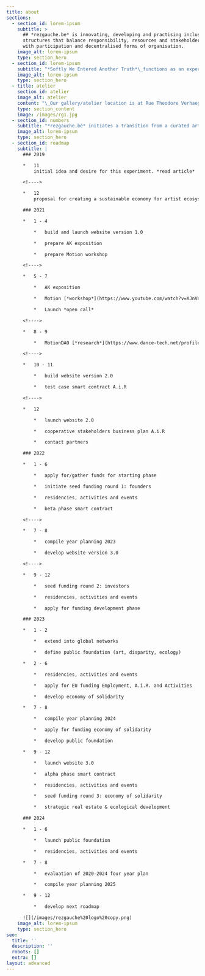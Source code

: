 ```yaml
---
title: about
sections:
  - section_id: lorem-ipsum
    subtitle: >
      ## *rezgauche.be* is innovating, developing and practising inclusive
      structures that balance responsibility, resources and stakeholdership,
      with participation and decentralised forms of organisation.
    image_alt: lorem-ipsum
    type: section_hero
  - section_id: lorem-ipsum
    subtitle: "*Softly We Entered Another Truth*\_functions as an experimental practice of a life beyond capitalist consumer culture and engages participants through displacement into artistic practice, love and care. [*read more*](/posts/sweat)\n\n*Art Research*\_is an open space for engaging with the research process of the participants. It shapes itself along the artistic research proposals by the artists present. [*read more*](/posts/art-research)\n"
    image_alt: lorem-ipsum
    type: section_hero
  - title: atelier
    section_id: atelier
    image_alt: atelier
    content: "\_Our gallery/atelier location is at Rue Theodore Verhaegen 154, Brussels, Belgium.\n\nThe multi-purpose gallery/atelier is open for performance art, dance, artistic research, visual art, theatre, design, music production, audiovisual production and other forms of presenting and gathering around artistic practice.\n\nA large window at the street side lends itself to a view into the gallery. Yet, there is no door that gives front access.\nVisitors need to pass through the gate and the courtyard before entering the space, which allows for a sense of distance between persons at work and mere passersby.\n\nThis display towards the street side has proven itself to be very useful for visual and performance artworks.\nThe performances are viewable from the street, framed within the gallery’s window, sometimes causing consternation because of non-heteronormative interaction, lack of decent costumes, etc.\n\nAlternatively, by adding a curtain, events can happen in a more relaxed intimate setting between persons present. This is often easier when working with research, rehearsals, meetings, meditations, preparing exhibitions, etc. And if the weather allows, the courtyard is nice for gatherings, reflection, and occasional communal events.\n\nSpecific to this location is that nothing (creations, material, artworks, etc) can be placed in the corridors, courtyard, or outside the area of the gallery/atelier, because this obstructs the common use of the building’s occupants. That means in quotidian practice that how you make/do things has to include a consideration of any residuals of your practice. With late night events, the neighbours need to be involved somehow, and/or reduce the volume of evocative noises and music.\n\nIn the area, Porte-de Halle, Place Bethlehem, there are lots of little restaurants, shops,\_ supermarkets, cultural venues (Tricoterie des Liens, Pianofabriek, Jacques-Frank) and art venues (Deborah Bowman, Alma Sarif). On walking distance there is the Wiels contemporary art center, Midi Station, Duden Parc, P.A.R.T.S, Communa asbl Maxima, Artist Commons asbl Chassart studio, and other art spaces etc.\n\n![](/images/rgb-logo.png)\n\n"
    type: section_content
    image: /images/rg1.jpg
  - section_id: numbers
    subtitle: "*rezgauche.be* initiates a transition from a curated art gallery into a decentralised organisation.\n\nFor its realisation *rezgauche.be*\_follows a fourfold path:\n\n1.  Work with a Smartbe Activity for durable artistic employment.\n\n2.  Start a cooperative practice to fund and share responsibility.\n\n3.  Make a DAO for governance by the participants.\n\n4.  Develop the gallery/atelier through Web3.\n\n*rezgauche.be*\_openly accounts for developing its: location, employment, materials.\n\n*   starting phase\n\nestimated *annual location costs: 8646 €*\n\n*   development phase\n\n8 weeks of Activities, employing 29 artists: 43096 €\n\n36 weeks of Artist In Residence, employing on average 22 artists: 74 882 €\n\n8 weeks of undefined, other projects, maintenance days, etc: 1336 €\n\n*estimated total annual costs:\_119 314 €*\n\nview our [*numbers*](/numbers)\n"
    image_alt: lorem-ipsum
    type: section_hero
  - section_id: roadmap
    subtitle: |
      ### 2019

      *   11
          initial idea and desire for this experiment. *read article*

      <!---->

      *   12
          proposal for creating a sustainable economy for artist ecosystem. *read article*

      ### 2021

      *   1 - 4

          *   build and launch website version 1.0

          *   prepare AK exposition

          *   prepare Motion workshop

      <!---->

      *   5 - 7

          *   AK exposition

          *   Motion [*workshop*](https://www.youtube.com/watch?v=XJnV41LQ7\_w)

          *   Launch *open call*

      <!---->

      *   8 - 9

          *   MotionDAO [*research*](https://www.dance-tech.net/profiles/blogs/crypto-in-motion-a-crypto-economy-for-dance-tech-creators)

      <!---->

      *   10 - 11

          *   build website version 2.0

          *   test case smart contract A.i.R

      <!---->

      *   12

          *   launch website 2.0

          *   cooperative stakeholders business plan A.i.R

          *   contact partners

      ### 2022

      *   1 - 6

          *   apply for/gather funds for starting phase

          *   initiate seed funding round 1: founders

          *   residencies, activities and events

          *   beta phase smart contract

      <!---->

      *   7 - 8

          *   compile year planning 2023

          *   develop website version 3.0

      <!---->

      *   9 - 12

          *   seed funding round 2: investors

          *   residencies, activities and events

          *   apply for funding development phase

      ### 2023

      *   1 - 2

          *   extend into global networks

          *   define public foundation (art, disparity, ecology)

      *   2 - 6

          *   residencies, activities and events

          *   apply for EU funding Employment, A.i.R. and Activities

          *   develop economy of solidarity

      *   7 - 8

          *   compile year planning 2024

          *   apply for funding economy of solidarity

          *   develop public foundation

      *   9 - 12

          *   launch website 3.0

          *   alpha phase smart contract

          *   residencies, activities and events

          *   seed funding round 3: economy of solidarity

          *   strategic real estate & ecological development

      ### 2024

      *   1 - 6

          *   launch public foundation

          *   residencies, activities and events

      *   7 - 8

          *   evaluation of 2020-2024 four year plan

          *   compile year planning 2025

      *   9 - 12

          *   develop next roadmap

      ![](/images/rezgauche%20logo%20copy.png)
    image_alt: lorem-ipsum
    type: section_hero
seo:
  title: ''
  description: ''
  robots: []
  extra: []
layout: advanced
---
```

